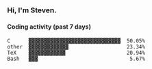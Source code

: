 ### Hi, I'm Steven.

#### Coding activity (past 7 days)
```
C      ▓▓▓▓▓▓▓▓▓▓▓▓▓▓▓▓▓▓▓▓▓▓▓▓▓▓▓▓▓▓  50.05%
other  ▓▓▓▓▓▓▓▓▓▓▓▓▓                   23.34%
TeX    ▓▓▓▓▓▓▓▓▓▓▓▓                    20.94%
Bash   ▓▓▓                              5.67%
```
